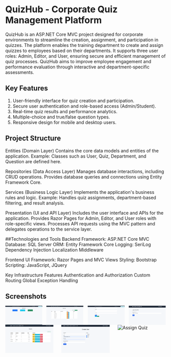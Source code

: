 # QuizHub - Corporate Quiz Management Platform
QuizHub is an ASP.NET Core MVC project designed for corporate environments to streamline the creation, assignment, and participation in quizzes. The platform enables the training department to create and assign quizzes to employees based on their departments. It supports three user roles: Admin, Editor, and User, ensuring secure and efficient management of quiz processes. QuizHub aims to improve employee engagement and performance evaluation through interactive and department-specific assessments.


## Key Features
1. User-friendly interface for quiz creation and participation.
2. Secure user authentication and role-based access (Admin/Student).
3. Real-time quiz results and performance analytics.
4. Multiple-choice and true/false question types.
5. Responsive design for mobile and desktop users.

## Project Structure
Entities (Domain Layer)
Contains the core data models and entities of the application.
Example: Classes such as User, Quiz, Department, and Question are defined here.

Repositories (Data Access Layer)
Manages database interactions, including CRUD operations.
Provides database queries and connections using Entity Framework Core.

Services (Business Logic Layer)
Implements the application's business rules and logic.
Example: Handles quiz assignments, department-based filtering, and result analysis.

Presentation (UI and API Layer)
Includes the user interface and APIs for the application.
Provides Razor Pages for Admin, Editor, and User roles with role-specific views.
Processes API requests using the MVC pattern and delegates operations to the service layer.


##Technologies and Tools
Backend
Framework: ASP.NET Core MVC
Database: SQL Server
ORM: Entity Framework Core
Logging: SeriLog
Dependency Injection
Localization
Middleware

Frontend
UI Framework: Razor Pages and MVC Views
Styling: Bootstrap
Scripting: JavaScript, JQuery

Key Infrastructure Features
Authentication and Authorization
Custom Routing
Global Exception Handling



## Screenshots

<div style="display: flex; justify-content: space-between;">
  <img src="QuizHubPresentation/wwwroot/images/admindashboard.png" alt="Dashboard View" width="23%" />
  <img src="QuizHubPresentation/wwwroot/images/admin-quiz-settings.png" alt="Quiz Page" width="23%" />
  <img src="QuizHubPresentation/wwwroot/images/addingquiz.png" alt="Add Quiz" width="23%" />
  <img src="QuizHubPresentation/wwwroot/images/uploadingquiz.png" alt="Uploading Quiz " width="23%" />

</div>
<div style="display: flex; justify-content: space-between;">
  <img src="QuizHubPresentation/wwwroot/images/user-settings.png" alt="User Page" width="30%" />
  <img src="QuizHubPresentation/wwwroot/images/createuser.png" alt="Add User" width="30%" />
  <img src="QuizHubPresentation/wwwroot/images/assignquiz.png" alt="Assign Quiz" width="30%" />
</div>
